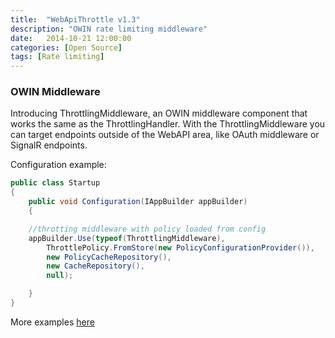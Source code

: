 ```yaml
---
title:  "WebApiThrottle v1.3"
description: "OWIN rate limiting middleware"
date:   2014-10-21 12:00:00
categories: [Open Source]
tags: [Rate limiting]
---
```


### OWIN Middleware

Introducing ThrottlingMiddleware, an OWIN middleware component that works the same as the ThrottlingHandler. With the ThrottlingMiddleware you can target endpoints outside of the WebAPI area, like OAuth middleware or SignalR endpoints.

Configuration example:

``` cs
public class Startup
{
    public void Configuration(IAppBuilder appBuilder)
    {

    //throtting middleware with policy loaded from config
    appBuilder.Use(typeof(ThrottlingMiddleware),
        ThrottlePolicy.FromStore(new PolicyConfigurationProvider()),
        new PolicyCacheRepository(),
        new CacheRepository(),
        null);

    }
}
```

More examples [here](https://github.com/stefanprodan/WebApiThrottle#rate-limiting-with-throttlingmiddleware)


